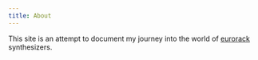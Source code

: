 ```yaml
---
title: About
---
```

This site is an attempt to document my journey into the world of
[eurorack](https://en.wikipedia.org/wiki/Eurorack) synthesizers.


